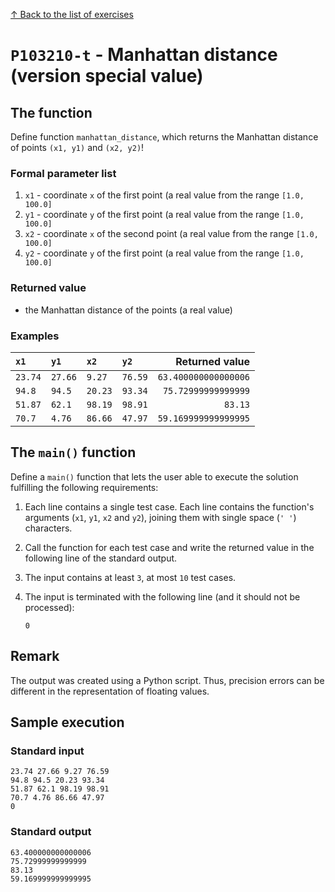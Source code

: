 
[↑ Back to the list of exercises](./README.md)

# `P103210-t` - Manhattan distance (version special value)

## The function

Define function `manhattan_distance`, which returns the Manhattan distance of points `(x1, y1)` and `(x2, y2)`!

### Formal parameter list

1. `x1` - coordinate `x` of the first point (a real value from the range `[1.0, 100.0]`
1. `y1` - coordinate `y` of the first point (a real value from the range `[1.0, 100.0]`
1. `x2` - coordinate `x` of the second point (a real value from the range `[1.0, 100.0]`
1. `y2` - coordinate `y` of the first point (a real value from the range `[1.0, 100.0]`

### Returned value

* the Manhattan distance of the points (a real value)

### Examples

| `x1` | `y1` | `x2` | `y2` | Returned value | 
| :--- | :--- | :--- | :--- | --: | 
| `23.74` | `27.66` | `9.27` | `76.59` | `63.400000000000006` | 
| `94.8` | `94.5` | `20.23` | `93.34` | `75.72999999999999` | 
| `51.87` | `62.1` | `98.19` | `98.91` | `83.13` | 
| `70.7` | `4.76` | `86.66` | `47.97` | `59.169999999999995` | 

## The `main()` function

Define a `main()` function that lets the user able to execute the solution fulfilling the following requirements:

1. Each line contains a single test case. Each line contains the function's arguments (`x1`, `y1`, `x2` and `y2`), joining them with single space (`' '`) characters.
1. Call the function for each test case and write the returned value in the following line of the standard output.
1. The input contains at least `3`, at most `10` test cases.
1. The input is terminated with the following line (and it should not be processed):

	```
	0
	```

## Remark
The output was created using a Python script. Thus, precision errors can be different in the representation of floating values.


## Sample execution

### Standard input

```
23.74 27.66 9.27 76.59
94.8 94.5 20.23 93.34
51.87 62.1 98.19 98.91
70.7 4.76 86.66 47.97
0
```

### Standard output

```
63.400000000000006
75.72999999999999
83.13
59.169999999999995
```